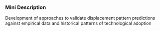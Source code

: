 ### Mini Description

Development of approaches to validate displacement pattern predictions against empirical data and historical patterns of technological adoption
